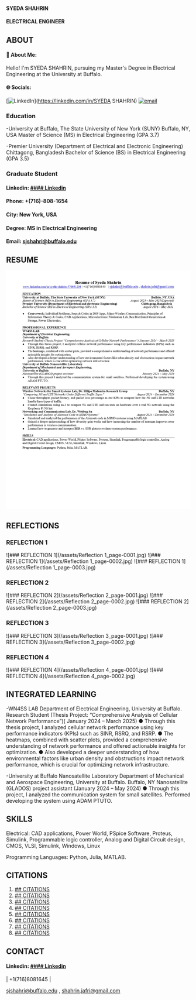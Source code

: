 #### SYEDA SHAHRIN

#### ELECTRICAL ENGINEER

## ABOUT
#### 💫 About Me:
Hello! I'm SYEDA SHAHRIN, pursuing my Master's Degree in Electrical Engineering at the University at Buffalo.


#### 🌐 Socials:
[![LinkedIn](https://img.shields.io/badge/LinkedIn-%230077B5.svg?logo=linkedin&logoColor=white)](https://linkedin.com/in/SYEDA SHAHRIN) [![email](https://img.shields.io/badge/Email-D14836?logo=gmail&logoColor=white)](mailto:sjshahri@buffalo.edu) 


### Education
-University at Buffalo, The State University of New York (SUNY) Buffalo, NY, USA
Master of Science (MS) in Electrical Engineering (GPA 3.7) 

-Premier University (Department of Electrical and Electronic Engineering) Chittagong, Bangladesh
Bachelor of Science (BS) in Electrical Engineering (GPA 3.5) 

### Graduate Student
#### Linkedin: [#### Linkedin](/www.linkedin.com/in/syeda-shahrin-570051204)
#### Phone: +(716)-808-1654
#### City: New York, USA
#### Degree: MS in Electrical Engineering
#### Email: sjshahri@buffalo.edu


## RESUME

![## RESUME](/assets/Syeda_Shahrin_Resume_page-0001.jpg)



## REFLECTIONS

### REFLECTION 1
![### REFLECTION 1](/assets/Reflection 1_page-0001.jpg)
![### REFLECTION 1](/assets/Reflection 1_page-0002.jpg)
![### REFLECTION 1](/assets/Reflection 1_page-0003.jpg)

### REFLECTION 2
![### REFLECTION 2](/assets/Reflection 2_page-0001.jpg)
![### REFLECTION 2](/assets/Reflection 2_page-0002.jpg)
![### REFLECTION 2](/assets/Reflection 2_page-0003.jpg)

### REFLECTION 3
![### REFLECTION 3](/assets/Reflection 3_page-0001.jpg)
![### REFLECTION 3](/assets/Reflection 3_page-0002.jpg)

### REFLECTION 4
![### REFLECTION 4](/assets/Reflection 4_page-0001.jpg)
![### REFLECTION 4](/assets/Reflection 4_page-0002.jpg)


## INTEGRATED LEARNING
-WN4SS LAB
Department of Electrical Engineering,
University at Buffalo.
Research Student (Thesis Project: “Comprehensive Analysis of Cellular Network Performance”)( January 2024 – March 2025)
● Through this thesis project, I analyzed cellular network performance using key performance indicators (KPIs) such as
SINR, RSRQ, and RSRP.
● The heatmaps, combined with scatter plots, provided a comprehensive understanding of network performance and offered
actionable insights for optimization.
● Also developed a deeper understanding of how environmental factors like urban density and obstructions impact network
performance, which is crucial for optimizing network infrastructure.

-University at Buffalo Nanosatellite Laboratory
Department of Mechanical and Aerospace Engineering,
University at Buffalo. Buffalo, NY
Nanosatellite (GLADOS) project assistant (January 2024 – May 2024)
● Through this project, I analyzed the communication system for small satellites. Performed developing the system using
ADAM PTUTO.

## SKILLS

Electrical: 
CAD applications, Power World, PSpice Software, Proteus, Simulink, Programmable logic controller, Analog
and Digital Circuit design, CMOS, VLSI, Simulink, Windows, Linux

Programming Languages: 
Python, Julia, MATLAB.

## CITATIONS
1. [## CITATIONS](https://typeset.io/papers/sinr-rsrp-rssi-and-rsrq-measurements-in-long-term-evolution1qxf6s1xub)
3. [## CITATIONS](https://ieeexplore.ieee.org/document/9623247)      
4. [## CITATIONS](https://jwcn-eurasipjournals.springeropen.com/articles/10.1186/s13638-023-02282-z)
5. [## CITATIONS](https://ieeexplore.ieee.org/document/10570321)
6. [## CITATIONS](https://ieeexplore.ieee.org/document/8672910)
7. [## CITATIONS](https://journals.sagepub.com/doi/full/10.1177/0037549719880911)
8. [## CITATIONS](https://www.sciencedirect.com/science/article/abs/pii/S1389128619304133)
9. [## CITATIONS](https://dl.acm.org/doi/10.1145/3341449.3341465)


## CONTACT
#### Linkedin: [#### Linkedin](/www.linkedin.com/in/syeda-shahrin-570051204)

| +1(716)8081645 |

sjshahri@buffalo.edu , 
shahrin.jafri@gmail.com
